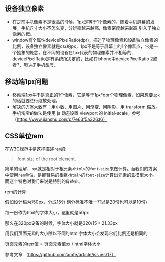 ## 设备独立像素

- 在之前手机像素不是很高的时候，1px是等于1个像素的，随着手机屏幕的发展，手机尺寸大小不怎么变，分辨率越来越高，像素密度越来越高.引入了独立像素的概。
- window有个属性devicePixelRatio(dpr)，描述了物理像素和设备独立像素的比例，设备独立像素就是css的px，1px不是等于屏幕上的1个像素点，它是一个抽象的概念，在不同的设备在1px代表的物理像素并不相等的，devicePixelRatio是有系统所决定的，比如在iphone中devicePixelRatio 2或者3，取决于手机型号。

## 移动端1px问题

- 移动端1px并不是真正的1个像素，它是等于1px*dpr个物理像素，如果想要`1px`的话就要进行缩放处理。
- 解决的方案大致有：用小数、用图片、用渐变、用阴影、用 transform 缩放。手机淘宝的做法是使用 js 动态设置 viewport 的 initial-scale。参考（https://www.jianshu.com/p/7e63f5a32636）

## CSS单位rem

在[W3C](http://www.w3.org/TR/css3-values/#rem-unit)规范中是这样描述`rem`的:

> font size of the root element.

简单的理解，`rem`就是相对于根元素`<html>`的`font-size`来做计算。而我们的方案中使用`rem`单位，是能轻易的根据`<html>`的`font-size`计算出元素的盒模型大小。而这个特色对我们来说是特别的有益处。

rem的计算

假如设计稿为750px，分成15分(划分标准不唯一可以是20份也可以是10份)

每一份作为html的字体大小，这里就是50px

那么在320px设备的时候，字体大小就是320/15 = 21.33px

用我们页面元素的大小除以不同的html字体大小会发现它们比例还是相同的

 页面元素的rem值 = 页面元素值px / html字体大小

参考文章 （https://github.com/amfe/article/issues/17）

